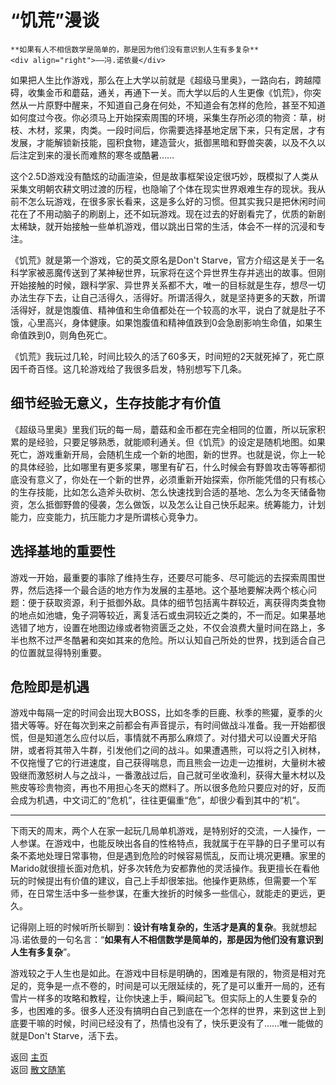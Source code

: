 # “饥荒”漫谈

```{tip} 
**如果有人不相信数学是简单的，那是因为他们没有意识到人生有多复杂**   
<div align="right">——冯.诺依曼</div>
```

如果把人生比作游戏，那么在上大学以前就是《超级马里奥》，一路向右，跨越障碍，收集金币和蘑菇，通关，再通下一关。而大学以后的人生更像《饥荒》，你突然从一片原野中醒来，不知道自己身在何处，不知道会有怎样的危险，甚至不知道如何度过今夜。你必须马上开始探索周围的环境，采集生存所必须的物资：草，树枝、木材，浆果，肉类。一段时间后，你需要选择基地定居下来，只有定居，才有发展，才能解锁新技能，囤积食物，建造营火，抵御黑暗和野兽突袭，以及不久以后注定到来的漫长而难熬的寒冬或酷暑……

这个2.5D游戏没有酷炫的动画渲染，但是故事框架设定很巧妙，既模拟了人类从采集文明朝农耕文明过渡的历程，也隐喻了个体在现实世界艰难生存的现状。我从前不怎么玩游戏，在很多家长看来，这是多么好的习惯。但其实我只是把休闲时间花在了不用动脑子的刷剧上，还不如玩游戏。现在过去的好剧看完了，优质的新剧太稀缺，就开始接触一些单机游戏，借以跳出日常的生活，体会不一样的沉浸和专注。

《饥荒》就是第一个游戏，它的英文原名是Don't Starve，官方介绍这是关于一名科学家被恶魔传送到了某神秘世界，玩家将在这个异世界生存并逃出的故事。但刚开始接触的时候，跟科学家、异世界关系都不大，唯一的目标就是生存，想尽一切办法生存下去，让自己活得久，活得好。所谓活得久，就是坚持更多的天数，所谓活得好，就是饱腹值、精神值和生命值都处在一个较高的水平，说白了就是肚子不饿，心里高兴，身体健康。如果饱腹值和精神值跌到0会急剧影响生命值，如果生命值跌到0，则角色死亡。

《饥荒》我玩过几轮，时间比较久的活了60多天，时间短的2天就死掉了，死亡原因千奇百怪。这几轮游戏给了我很多启发，特别想写下几条。

## 细节经验无意义，生存技能才有价值

《超级马里奥》里我们玩的每一局，蘑菇和金币都在完全相同的位置，所以玩家积累的是经验，只要足够熟悉，就能顺利通关。但《饥荒》的设定是随机地图。如果死亡，游戏重新开局，会随机生成一个新的地图，新的世界。也就是说，你上一轮的具体经验，比如哪里有更多浆果，哪里有矿石，什么时候会有野兽攻击等等都彻底没有意义了，你处在一个新的世界，必须重新开始探索，你所能凭借的只有核心的生存技能，比如怎么造斧头砍树、怎么快速找到合适的基地、怎么为冬天储备物资，怎么抵御野兽的侵袭，怎么做饭，以及怎么让自己快乐起来。统筹能力，计划能力，应变能力，抗压能力才是所谓核心竞争力。

## 选择基地的重要性

游戏一开始，最重要的事除了维持生存，还要尽可能多、尽可能远的去探索周围世界，然后选择一个最合适的地方作为发展的主基地。这个基地要解决两个核心问题：便于获取资源，利于抵御外敌。具体的细节包括离牛群较近，离获得肉类食物的地点如池塘，兔子洞等较近，离复活石或虫洞较近之类的，不一而足。如果基地选错了地方，设置在地图边缘或者物资匮乏之处，不仅会浪费大量时间在路上，多半也熬不过严冬酷暑和突如其来的危险。所以认知自己所处的世界，找到适合自己的位置就显得特别重要。

## 危险即是机遇

游戏中每隔一定的时间会出现大BOSS，比如冬季的巨鹿、秋季的熊獾，夏季的火猎犬等等。好在每次到来之前都会有声音提示，有时间做战斗准备。我一开始都很慌，但是知道怎么应付以后，事情就不再那么麻烦了。对付猎犬可以设置犬牙陷阱，或者将其带入牛群，引发他们之间的战斗。如果遭遇熊，可以将之引入树林，不仅拖慢了它的行进速度，自己获得喘息，而且熊会一边走一边推树，大量树木被毁继而激怒树人与之战斗，一番激战过后，自己就可坐收渔利，获得大量木材以及熊皮等珍贵物资，再也不用担心冬天的燃料了。所以很多危险只要应对的好，反而会成为机遇，中文词汇的“危机”，往往更偏重“危”，却很少看到其中的“机”。

***

下雨天的周末，两个人在家一起玩几局单机游戏，是特别好的交流，一人操作，一人参谋。在游戏中，也能反映出各自的性格特点，我就属于在平静的日子里可以有条不紊地处理日常事物，但是遇到危险的时候容易慌乱，反而让境况更糟。家里的Marido就很擅长面对危机，好多次转危为安都靠他的灵活操作。我更擅长在看他玩的时候提出有价值的建议，自己上手却很笨拙。他操作更熟练，但需要一个军师，在日常生活中多一些参谋，在重大挫折的时候多一些信心，就能走的更远，更久。

记得刚上班的时候听所长聊到：**设计有啥复杂的，生活才是真的复杂**。我就想起冯.诺依曼的一句名言：“**如果有人不相信数学是简单的，那是因为他们没有意识到人生有多复杂**”。

游戏较之于人生也是如此。在游戏中目标是明确的，困难是有限的，物资是相对充足的，竞争是一点不卷的，时间是可以无限延续的，死了是可以重开一局的，还有雪片一样多的攻略和教程，让你快速上手，瞬间起飞。但实际上的人生要复杂的多，也困难的多。很多人还没有搞明白自己到底在一个怎样的世界，来到这世上到底要干嘛的时候，时间已经没有了，热情也没有了，快乐更没有了……唯一能做的就是Don't Starve，活下去。






返回 [主页](../../../intro.md)   
返回 [散文随笔](../../../posts/essaycollection.md)